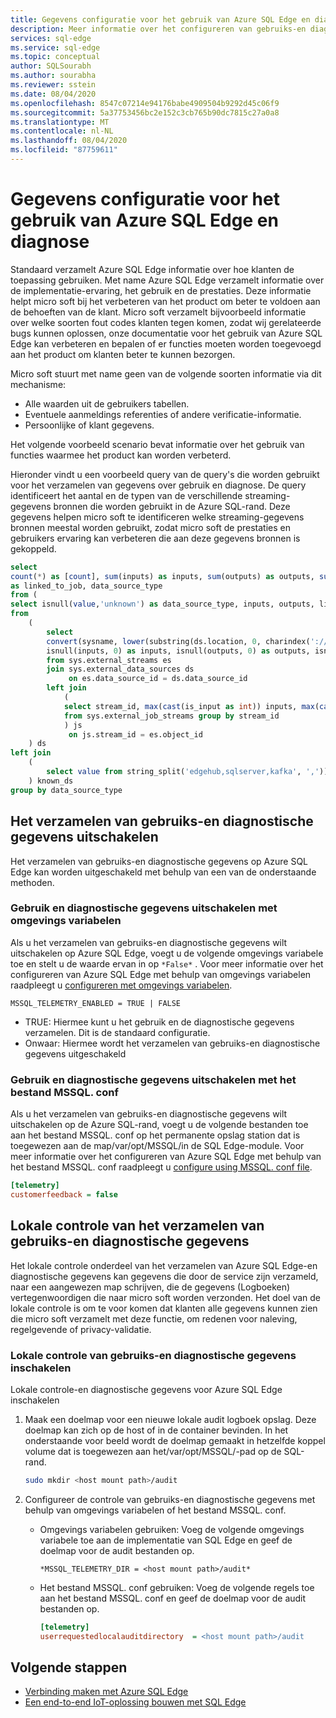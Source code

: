 ```yaml
---
title: Gegevens configuratie voor het gebruik van Azure SQL Edge en diagnose
description: Meer informatie over het configureren van gebruiks-en diagnostische gegevens in Azure SQL Edge.
services: sql-edge
ms.service: sql-edge
ms.topic: conceptual
author: SQLSourabh
ms.author: sourabha
ms.reviewer: sstein
ms.date: 08/04/2020
ms.openlocfilehash: 8547c07214e94176babe4909504b9292d45c06f9
ms.sourcegitcommit: 5a37753456bc2e152c3cb765b90dc7815c27a0a8
ms.translationtype: MT
ms.contentlocale: nl-NL
ms.lasthandoff: 08/04/2020
ms.locfileid: "87759611"
---
```

# <a name="azure-sql-edge-usage-and-diagnostics-data-configuration"></a>Gegevens configuratie voor het gebruik van Azure SQL Edge en diagnose

Standaard verzamelt Azure SQL Edge informatie over hoe klanten de toepassing gebruiken. Met name Azure SQL Edge verzamelt informatie over de implementatie-ervaring, het gebruik en de prestaties. Deze informatie helpt micro soft bij het verbeteren van het product om beter te voldoen aan de behoeften van de klant. Micro soft verzamelt bijvoorbeeld informatie over welke soorten fout codes klanten tegen komen, zodat wij gerelateerde bugs kunnen oplossen, onze documentatie voor het gebruik van Azure SQL Edge kan verbeteren en bepalen of er functies moeten worden toegevoegd aan het product om klanten beter te kunnen bezorgen.

Micro soft stuurt met name geen van de volgende soorten informatie via dit mechanisme:

- Alle waarden uit de gebruikers tabellen.
- Eventuele aanmeldings referenties of andere verificatie-informatie.
- Persoonlijke of klant gegevens.

Het volgende voorbeeld scenario bevat informatie over het gebruik van functies waarmee het product kan worden verbeterd.

Hieronder vindt u een voorbeeld query van de query's die worden gebruikt voor het verzamelen van gegevens over gebruik en diagnose. De query identificeert het aantal en de typen van de verschillende streaming-gegevens bronnen die worden gebruikt in de Azure SQL-rand. Deze gegevens helpen micro soft te identificeren welke streaming-gegevens bronnen meestal worden gebruikt, zodat micro soft de prestaties en gebruikers ervaring kan verbeteren die aan deze gegevens bronnen is gekoppeld. 

```sql
select 
count(*) as [count], sum(inputs) as inputs, sum(outputs) as outputs, sum(linked_to_job) 
as linked_to_job, data_source_type  
from ( 
select isnull(value,'unknown') as data_source_type, inputs, outputs, linked_to_job  
from 
    ( 
        select 
        convert(sysname, lower(substring(ds.location, 0, charindex('://', ds.location))), 1) as data_source_type, 
        isnull(inputs, 0) as inputs, isnull(outputs, 0) as outputs, isnull(js.stream_id/js.stream_id, 0) as linked_to_job 
        from sys.external_streams es              
        join sys.external_data_sources ds 
             on es.data_source_id = ds.data_source_id             
        left join 
            ( 
            select stream_id, max(cast(is_input as int)) inputs, max(cast(is_output as int)) outputs 
            from sys.external_job_streams group by stream_id 
            ) js                
             on js.stream_id = es.object_id 
    ) ds            
left join 
    (
        select value from string_split('edgehub,sqlserver,kafka', ',')) as known_ep on data_source_type = value 
    ) known_ds        
group by data_source_type
```

## <a name="disable-usage-and-diagnostic-data-collection"></a>Het verzamelen van gebruiks-en diagnostische gegevens uitschakelen

Het verzamelen van gebruiks-en diagnostische gegevens op Azure SQL Edge kan worden uitgeschakeld met behulp van een van de onderstaande methoden.

### <a name="disable-usage-and-diagnostics-using-environment-variables"></a>Gebruik en diagnostische gegevens uitschakelen met omgevings variabelen

Als u het verzamelen van gebruiks-en diagnostische gegevens wilt uitschakelen op Azure SQL Edge, voegt u de volgende omgevings variabele toe en stelt u de waarde ervan in op `*False*` . Voor meer informatie over het configureren van Azure SQL Edge met behulp van omgevings variabelen raadpleegt u [configureren met omgevings variabelen](configure.md#configure-by-using-environment-variables).

`MSSQL_TELEMETRY_ENABLED = TRUE | FALSE`

- TRUE: Hiermee kunt u het gebruik en de diagnostische gegevens verzamelen. Dit is de standaard configuratie.
- Onwaar: Hiermee wordt het verzamelen van gebruiks-en diagnostische gegevens uitgeschakeld

### <a name="disable-usage-and-diagnostics-using-mssqlconf-file"></a>Gebruik en diagnostische gegevens uitschakelen met het bestand MSSQL. conf

Als u het verzamelen van gebruiks-en diagnostische gegevens wilt uitschakelen op de Azure SQL-rand, voegt u de volgende bestanden toe aan het bestand MSSQL. conf op het permanente opslag station dat is toegewezen aan de map/var/opt/MSSQL/in de SQL Edge-module. Voor meer informatie over het configureren van Azure SQL Edge met behulp van het bestand MSSQL. conf raadpleegt u [configure using MSSQL. conf file](configure.md#configure-by-using-an-mssqlconf-file).

```ini
[telemetry]
customerfeedback = false
```

## <a name="local-audit-of-usage-and-diagnostic-data-collection"></a>Lokale controle van het verzamelen van gebruiks-en diagnostische gegevens

Het lokale controle onderdeel van het verzamelen van Azure SQL Edge-en diagnostische gegevens kan gegevens die door de service zijn verzameld, naar een aangewezen map schrijven, die de gegevens (Logboeken) vertegenwoordigen die naar micro soft worden verzonden. Het doel van de lokale controle is om te voor komen dat klanten alle gegevens kunnen zien die micro soft verzamelt met deze functie, om redenen voor naleving, regelgevende of privacy-validatie.

### <a name="enable-local-audit-of-usage-and-diagnostics-data"></a>Lokale controle van gebruiks-en diagnostische gegevens inschakelen

Lokale controle-en diagnostische gegevens voor Azure SQL Edge inschakelen

1. Maak een doelmap voor een nieuwe lokale audit logboek opslag. Deze doelmap kan zich op de host of in de container bevinden. In het onderstaande voor beeld wordt de doelmap gemaakt in hetzelfde koppel volume dat is toegewezen aan het/var/opt/MSSQL/-pad op de SQL-rand.

   ```bash
   sudo mkdir <host mount path>/audit
   ```

2. Configureer de controle van gebruiks-en diagnostische gegevens met behulp van omgevings variabelen of het bestand MSSQL. conf.

   - Omgevings variabelen gebruiken: Voeg de volgende omgevings variabele toe aan de implementatie van SQL Edge en geef de doelmap voor de audit bestanden op.
   
     `*MSSQL_TELEMETRY_DIR = <host mount path>/audit*`
   
   - Het bestand MSSQL. conf gebruiken: Voeg de volgende regels toe aan het bestand MSSQL. conf en geef de doelmap voor de audit bestanden op.
       ```ini
       [telemetry]
       userrequestedlocalauditdirectory  = <host mount path>/audit
       ```  

## <a name="next-steps"></a>Volgende stappen

- [Verbinding maken met Azure SQL Edge](connect.md)
- [Een end-to-end IoT-oplossing bouwen met SQL Edge](tutorial-deploy-azure-resources.md)
